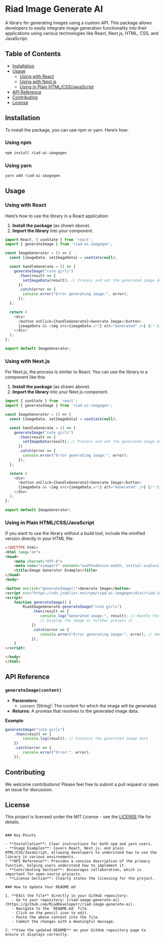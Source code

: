 # Riad Image Generate AI

A library for generating images using a custom API. This package allows developers to easily integrate image generation functionality into their applications using various technologies like React, Next.js, HTML, CSS, and JavaScript.

## Table of Contents

- [Installation](#installation)
- [Usage](#usage)
  - [Using with React](#using-with-react)
  - [Using with Next.js](#using-with-nextjs)
  - [Using in Plain HTML/CSS/JavaScript](#using-in-plain-htmlcssjavascript)
- [API Reference](#api-reference)
- [Contributing](#contributing)
- [License](#license)

## Installation

To install the package, you can use npm or yarn. Here’s how:

### Using npm

```bash
npm install riad-ai-imagegen
```

### Using yarn

```bash
yarn add riad-ai-imagegen
```

## Usage

### Using with React

Here’s how to use the library in a React application:

1. **Install the package** (as shown above).
2. **Import the library** into your component.

```javascript
import React, { useState } from 'react';
import { generateImage } from 'riad-ai-imagegen';

const ImageGenerator = () => {
  const [imageData, setImageData] = useState(null);

  const handleGenerate = () => {
    generateImage("cute girls")
      .then(result => {
        setImageData(result); // Process and set the generated image data
      })
      .catch(error => {
        console.error("Error generating image:", error);
      });
  };

  return (
    <div>
      <button onClick={handleGenerate}>Generate Image</button>
      {imageData && <img src={imageData.url} alt="Generated" />} {/* Display the generated image */}
    </div>
  );
};

export default ImageGenerator;
```

### Using with Next.js

For Next.js, the process is similar to React. You can use the library in a component like this:

1. **Install the package** (as shown above).
2. **Import the library** into your Next.js component.

```javascript
import { useState } from 'react';
import { generateImage } from 'riad-ai-imagegen';

const ImageGenerator = () => {
  const [imageData, setImageData] = useState(null);

  const handleGenerate = () => {
    generateImage("cute girls")
      .then(result => {
        setImageData(result); // Process and set the generated image data
      })
      .catch(error => {
        console.error("Error generating image:", error);
      });
  };

  return (
    <div>
      <button onClick={handleGenerate}>Generate Image</button>
      {imageData && <img src={imageData.url} alt="Generated" />} {/* Display the generated image */}
    </div>
  );
};

export default ImageGenerator;
```

### Using in Plain HTML/CSS/JavaScript

If you want to use the library without a build tool, include the minified version directly in your HTML file:

```html
<!DOCTYPE html>
<html lang="en">
<head>
    <meta charset="UTF-8">
    <meta name="viewport" content="width=device-width, initial-scale=1.0">
    <title>Image Generator Example</title>
</head>
<body>

<button onclick="generateImage()">Generate Image</button>
<script src="https://cdn.jsdelivr.net/npm/riad-ai-imagegen/dist/riad-image-generate.min.js"></script>
<script>
    function generateImage() {
        RiadImageGenerate.generateImage("cute girls")
            .then(result => {
                console.log("Generated image:", result); // Handle the generated image
                // Display the image or further process it
            })
            .catch(error => {
                console.error("Error generating image:", error); // Handle errors
            });
    }
</script>

</body>
</html>
```

## API Reference

### `generateImage(content)`

- **Parameters**: 
  - `content` (String): The content for which the image will be generated.
- **Returns**: A promise that resolves to the generated image data.

**Example**:
```javascript
generateImage("cute girls")
    .then(result => {
        console.log(result); // Contains the generated image data
    })
    .catch(error => {
        console.error("Error:", error);
    });
```

## Contributing

We welcome contributions! Please feel free to submit a pull request or open an issue for discussion.

## License

This project is licensed under the MIT License - see the [LICENSE](LICENSE) file for details.

```

### Key Points

- **Installation**: Clear instructions for both npm and yarn users.
- **Usage Examples**: Covers React, Next.js, and plain HTML/CSS/JavaScript, allowing developers to understand how to use the library in various environments.
- **API Reference**: Provides a concise description of the primary function, helping users understand how to implement it.
- **Contributing Section**: Encourages collaboration, which is important for open-source projects.
- **License Section**: Clearly states the licensing for the project.

### How to Update Your README.md

1. **Edit the file** directly in your GitHub repository:
   - Go to your repository: [riad-image-generate-ai](https://github.com/RiadDeveloperr/riad-image-generate-ai).
   - Navigate to the `README.md` file.
   - Click on the pencil icon to edit.
   - Paste the above content into the file.
   - Commit the changes with a meaningful message.

2. **View the updated README** on your GitHub repository page to ensure it displays correctly.
